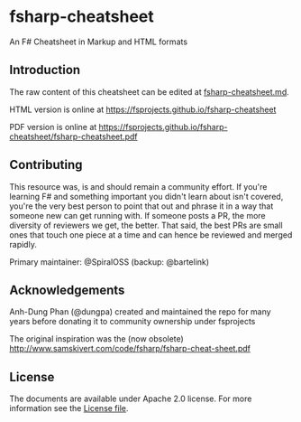 fsharp-cheatsheet
=================

An F# Cheatsheet in Markup and HTML formats

## Introduction

The raw content of this cheatsheet can be edited at [fsharp-cheatsheet.md](docs/fsharp-cheatsheet.md).

HTML version is online at https://fsprojects.github.io/fsharp-cheatsheet

PDF version is online at https://fsprojects.github.io/fsharp-cheatsheet/fsharp-cheatsheet.pdf

## Contributing

This resource was, is and should remain a community effort. If you're learning F# and something important you didn't learn about isn't covered, you're the very best person to point that out and phrase it in a way that someone new can get running with. If someone posts a PR, the more diversity of reviewers we get, the better. That said, the best PRs are small ones that touch one piece at a time and can hence be reviewed and merged rapidly.

Primary maintainer: @SpiralOSS (backup: @bartelink)

## Acknowledgements

Anh-Dung Phan (@dungpa) created and maintained the repo for many years before donating it to community ownership under fsprojects

The original inspiration was the (now obsolete) http://www.samskivert.com/code/fsharp/fsharp-cheat-sheet.pdf

## License

The documents are available under Apache 2.0 license. 
For more information see the [License file](LICENSE.md).
